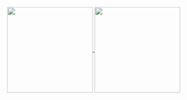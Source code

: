 <a href="https://github.com/minorcell">
  <img height=200 align="center" src="https://github-readme-stats.vercel.app/api?username=minorcell&theme=transparent" />
  <img height=200 align="center" src="https://github-readme-stats.vercel.app/api/top-langs?username=minorcell&layout=compact&langs_count=6&card_width=250&theme=transparent&hide=html" />
</a>

